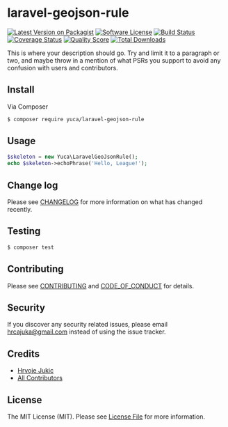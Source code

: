 # laravel-geojson-rule

[![Latest Version on Packagist][ico-version]][link-packagist]
[![Software License][ico-license]](LICENSE.md)
[![Build Status][ico-travis]][link-travis]
[![Coverage Status][ico-scrutinizer]][link-scrutinizer]
[![Quality Score][ico-code-quality]][link-code-quality]
[![Total Downloads][ico-downloads]][link-downloads]

This is where your description should go. Try and limit it to a paragraph or two, and maybe throw in a mention of what
PSRs you support to avoid any confusion with users and contributors.

## Install

Via Composer

``` bash
$ composer require yuca/laravel-geojson-rule
```

## Usage

``` php
$skeleton = new Yuca\LaravelGeoJsonRule();
echo $skeleton->echoPhrase('Hello, League!');
```

## Change log

Please see [CHANGELOG](CHANGELOG.md) for more information on what has changed recently.

## Testing

``` bash
$ composer test
```

## Contributing

Please see [CONTRIBUTING](CONTRIBUTING.md) and [CODE_OF_CONDUCT](CODE_OF_CONDUCT.md) for details.

## Security

If you discover any security related issues, please email hrcajuka@gmail.com instead of using the issue tracker.

## Credits

- [Hrvoje Jukic][link-author]
- [All Contributors][link-contributors]

## License

The MIT License (MIT). Please see [License File](LICENSE.md) for more information.

[ico-version]: https://img.shields.io/packagist/v/yuca/laravel-geojson-rule.svg?style=flat-square
[ico-license]: https://img.shields.io/badge/license-MIT-brightgreen.svg?style=flat-square
[ico-travis]: https://img.shields.io/travis/yuca/laravel-geojson-rule/master.svg?style=flat-square
[ico-scrutinizer]: https://img.shields.io/scrutinizer/coverage/g/yuca/laravel-geojson-rule.svg?style=flat-square
[ico-code-quality]: https://img.shields.io/scrutinizer/g/yuca/laravel-geojson-rule.svg?style=flat-square
[ico-downloads]: https://img.shields.io/packagist/dt/yuca/laravel-geojson-rule.svg?style=flat-square

[link-packagist]: https://packagist.org/packages/yuca/laravel-geojson-rule
[link-travis]: https://travis-ci.org/yuca/laravel-geojson-rule
[link-scrutinizer]: https://scrutinizer-ci.com/g/yuca/laravel-geojson-rule/code-structure
[link-code-quality]: https://scrutinizer-ci.com/g/yuca/laravel-geojson-rule
[link-downloads]: https://packagist.org/packages/yuca/laravel-geojson-rule
[link-author]: https://github.com/yuca
[link-contributors]: ../../contributors
